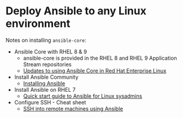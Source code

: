 # Deploy Ansible to any Linux environment  

Notes on installing `ansible-core`:

* Ansible Core with RHEL 8 & 9
  * ansible-core is provided in the RHEL 8 and RHEL 9 Application Stream repositories
  * [Updates to using Ansible Core in Red Hat Enterprise Linux](https://www.redhat.com/en/blog/updates-using-ansible-core-in-rhel#:~:text=RHEL%208.6%20%2F%209.0%20(May%202022,2023)%20included%20Ansible%20Core%202.14)
* Install Ansible Community  
  * [Installing Ansible](https://docs.ansible.com/ansible/latest/installation_guide/intro_installation.html#)
* Install Ansible on RHEL 7
  * [Quick start guide to Ansible for Linux sysadmins](https://www.redhat.com/en/blog/ansible-quick-start)
* Configure SSH  - Cheat sheet  
  * [SSH into remote machines using Ansible](https://developers.redhat.com/cheat-sheets/ssh-remote-machines-using-ansible)
